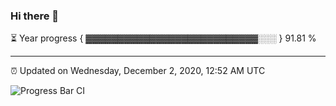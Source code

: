 ### Hi there 👋

⏳ Year progress { ▓▓▓▓▓▓▓▓▓▓▓▓▓▓▓▓▓▓▓▓▓▓▓▓▓▓▓░░░ } 91.81 %

---

⏰ Updated on Wednesday, December 2, 2020, 12:52 AM UTC

![Progress Bar CI](https://github.com/arthurbuhl/arthurbuhl/workflows/Progress%20Bar%20CI/badge.svg)
